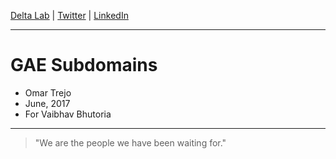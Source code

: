 
[Delta Lab](https://links.deltalab.ai/website) | [Twitter](https://links.deltalab.ai/twitter) | [LinkedIn](https://links.deltalab.ai/linkedin)

---

# GAE Subdomains

- Omar Trejo
- June, 2017
- For Vaibhav Bhutoria

---

> "We are the people we have been waiting for."
